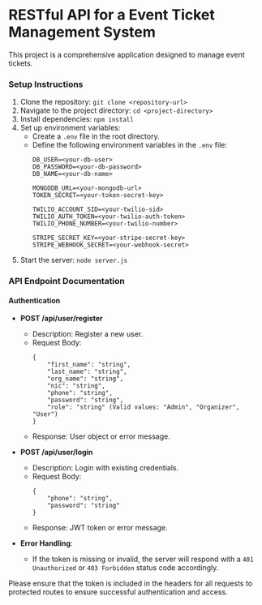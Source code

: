 #  RESTful API for a Event Ticket Management System

This project is a comprehensive application designed to manage event tickets.

### Setup Instructions

1. Clone the repository: `git clone <repository-url>`
2. Navigate to the project directory: `cd <project-directory>`
3. Install dependencies: `npm install`
4. Set up environment variables:
   - Create a `.env` file in the root directory.
   - Define the following environment variables in the `.env` file:
     ```
     DB_USER=<your-db-user>
     DB_PASSWORD=<your-db-password>
     DB_NAME=<your-db-name>

     MONGODB_URL=<your-mongodb-url>
     TOKEN_SECRET=<your-token-secret-key>

     TWILIO_ACCOUNT_SID=<your-twilio-sid>
     TWILIO_AUTH_TOKEN=<your-twilio-auth-token>
     TWILIO_PHONE_NUMBER=<your-twilio-number>

     STRIPE_SECRET_KEY=<your-stripe-secret-key>
     STRIPE_WEBHOOK_SECRET=<your-webhook-secret>
     ```
5. Start the server: `node server.js`

### API Endpoint Documentation

#### Authentication

- **POST /api/user/register**
  - Description: Register a new user.
  - Request Body:
    ```
    {
        "first_name": "string",
        "last_name": "string",
        "org_name": "string",
        "nic": "string",
        "phone": "string",
        "password": "string",
        "role": "string" (Valid values: "Admin", "Organizer", "User")
    }
    ```
  - Response: User object or error message.

- **POST /api/user/login**
  - Description: Login with existing credentials.
  - Request Body:
    ```
    {
        "phone": "string",
        "password": "string"
    }
    ```
  - Response: JWT token or error message.


- **Error Handling**:
  - If the token is missing or invalid, the server will respond with a `401 Unauthorized` or `403 Forbidden` status code accordingly.

Please ensure that the token is included in the headers for all requests to protected routes to ensure successful authentication and access.
